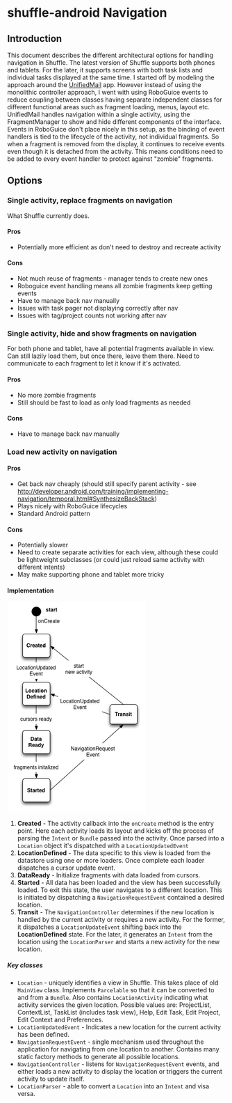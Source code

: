 # shuffle-android Navigation

## Introduction

This document describes the different architectural options for handling navigation in Shuffle. The latest version of Shuffle supports both phones and tablets. For the later, it supports screens with both task lists and individual tasks displayed at the same time. I started off by modeling the approach around the [UnifiedMail](https://android.googlesource.com/platform/packages/apps/UnifiedEmail/) app. However instead of using the monolithic controller approach, I went with using RoboGuice events to reduce coupling between classes having separate independent classes for different functional areas such as fragment loading, menus, layout etc. UnifiedMail handles navigation within a single activity, using the FragmentManager to show and hide different components of the interface. Events in RoboGuice don't place nicely in this setup, as the binding of event handlers is tied to the lifecycle of the activity, not individual fragments. So when a fragment is removed from the display, it continues to receive events even though it is detached from the activity. This means conditions need to be added to every event handler to protect against "zombie" fragments.

## Options

### Single activity, replace fragments on navigation

What Shuffle currently does.

#### Pros 

* Potentially more efficient as don't need to destroy and recreate activity

#### Cons

* Not much reuse of fragments - manager tends to create new ones
* Roboguice event handling means all zombie fragments keep getting events
* Have to manage back nav manually
* Issues with task pager not displaying correctly after nav
* Issues with tag/project counts not working after nav

### Single activity, hide and show fragments on navigation

For both phone and tablet, have all potential fragments available in view. Can still lazily load them, but once there, leave them there.
Need to communicate to each fragment to let it know if it's activated.

#### Pros

* No more zombie fragments
* Still should be fast to load as only load fragments as needed

#### Cons

* Have to manage back nav manually

### Load new activity on navigation

#### Pros

* Get back nav cheaply (should still specify parent activity - see http://developer.android.com/training/implementing-navigation/temporal.html#SynthesizeBackStack)
* Plays nicely with RoboGuice lifecycles
* Standard Android pattern

#### Cons

* Potentially slower
* Need to create separate activities for each view, although these could be lightweight subclasses (or could just reload same activity with different intents)
* May make supporting phone and tablet more tricky

#### Implementation

![Navigation State Diagram](navigation-state-diagram.png)

1. **Created** - The activity callback into the `onCreate` method is the entry point. Here each activity loads its layout and kicks off the process of parsing the `Intent` or `Bundle` passed into the activity. Once parsed into a `Location` object it's dispatched with a `LocationUpdatedEvent`
1. **LocationDefined** - The data specific to this view is loaded from the datastore using one or more loaders. Once complete each loader dispatches a cursor update event.
1. **DataReady** - Initialize fragments with data loaded from cursors.
1. **Started** - All data has been loaded and the view has been successfully loaded. To exit this state, the user navigates to a different location. This is initiated by dispatching a `NavigationRequestEvent` contained a desired location.
1. **Transit** - The `NavigationController` determines if the new location is handled by the current activity or requires a new activity. For the former, it dispatches a `LocationUpdateEvent` shifting back into the **LocationDefined** state. For the later, it generates an `Intent` from the location using the `LocationParser` and starts a new activity for the new location.

##### Key classes

* `Location` - uniquely identifies a view in Shuffle. This takes place of old `MainView` class. Implements `Parcelable` so that it can be converted to and from a `Bundle`. Also contains `LocationActivity` indicating what activity services the given location. Possible values are: ProjectList, ContextList, TaskList (includes task view), Help, Edit Task, Edit Project, Edit Context and Preferences.
* `LocationUpdatedEvent` - Indicates a new location for the current activity has been defined.
* `NavigationRequestEvent` - single mechanism used throughout the application for navigating from one location to another. Contains many static factory methods to generate all possible locations.
* `NavigationController` - listens for `NavigationRequestEvent` events, and either loads a new activity to display the location or triggers the current activity to update itself.
* `LocationParser` - able to convert a `Location` into an `Intent` and visa versa.


